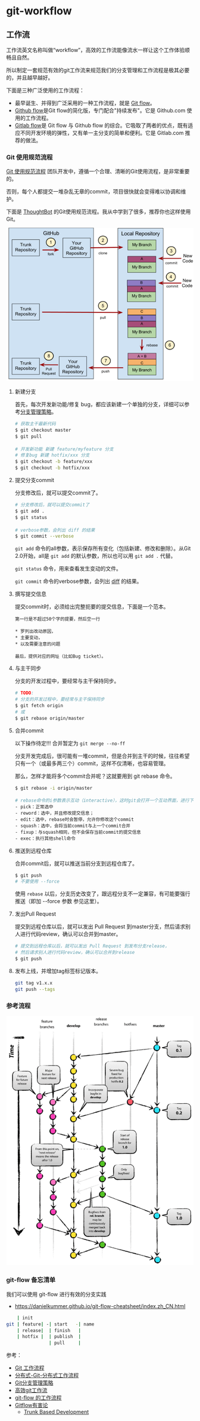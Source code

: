 # git-workflow

## 工作流

工作流英文名称叫做“workflow”，高效的工作流能像流水一样让这个工作体验顺畅且自然。

所以制定一套规范有效的git工作流来规范我们的分支管理和工作流程是极其必要的，并且越早越好。

下面是三种广泛使用的工作流程：

- 最早诞生、并得到广泛采用的一种工作流程，就是 [Git flow](https://nvie.com/posts/a-successful-git-branching-model/)。
- [Github flow](http://scottchacon.com/2011/08/31/github-flow.html)是Git flow的简化版，专门配合"持续发布"。它是 Github.com 使用的工作流程。
- [Gitlab flow](http://doc.gitlab.com/ee/workflow/gitlab_flow.html)是 Git flow 与 Github flow 的综合。它吸取了两者的优点，既有适应不同开发环境的弹性，又有单一主分支的简单和便利。它是 Gitlab.com 推荐的做法。

### Git 使用规范流程

[Git 使用规范流程](http://www.ruanyifeng.com/blog/2015/08/git-use-process.html) 团队开发中，遵循一个合理、清晰的Git使用流程，是非常重要的。

否则，每个人都提交一堆杂乱无章的commit，项目很快就会变得难以协调和维护。

下面是 [ThoughtBot](https://github.com/thoughtbot/guides/tree/master/protocol/git) 的Git使用规范流程。我从中学到了很多，推荐你也这样使用Git。

![git-use](./img/git-use.png)

1. 新建分支

    首先，每次开发新功能/修复 bug，都应该新建一个单独的分支，详细可以参考[分支管理策略](./git-branch.md)。

    ```bash
    # 获取主干最新代码
    $ git checkout master
    $ git pull

    # 开发新功能 新建 feature/myfeature 分支
    # 修复bug 新建 hotfix/xxx 分支
    $ git checkout -b feature/xxx
    $ git checkout -b hotfix/xxx
    ```

2. 提交分支commit

    分支修改后，就可以提交commit了。

    ```bash
    # 分支修改后，就可以提交commit了
    $ git add .
    $ git status

    # verbose参数，会列出 diff 的结果
    $ git commit --verbose
    ```

    `git add` 命令的all参数，表示保存所有变化（包括新建、修改和删除）。从Git 2.0开始，all是 `git add` 的默认参数，所以也可以用 `git add .` 代替。

    `git status` 命令，用来查看发生变动的文件。

    `git commit` 命令的verbose参数，会列出 [diff](http://www.ruanyifeng.com/blog/2012/08/how_to_read_diff.html) 的结果。

3. 撰写提交信息

    提交commit时，必须给出完整扼要的提交信息，下面是一个范本。

    ```vim
    第一行是不超过50个字的提要，然后空一行

    * 罗列出改动原因，
    * 主要变动，
    * 以及需要注意的问题

    最后，提供对应的网址（比如Bug ticket）。
    ```

4. 与主干同步

    分支的开发过程中，要经常与主干保持同步。

    ```bash
    # TODO:
    # 分支的开发过程中，要经常与主干保持同步
    $ git fetch origin
    # 或
    $ git rebase origin/master
    ```

5. 合并commit

    以下操作待定!!! 合并暂定为 `git merge --no-ff`

    分支开发完成后，很可能有一堆commit，但是合并到主干的时候，往往希望只有一个（或最多两三个）commit，这样不仅清晰，也容易管理。

    那么，怎样才能将多个commit合并呢？这就要用到 git rebase 命令。

    ```bash
    $ git rebase -i origin/master

    # rebase命令的i参数表示互动（interactive），这时git会打开一个互动界面，进行下一步操作。
    - pick：正常选中
    - reword：选中，并且修改提交信息；
    - edit：选中，rebase时会暂停，允许你修改这个commit
    - squash：选中，会将当前commit与上一个commit合并
    - fixup：与squash相同，但不会保存当前commit的提交信息
    - exec：执行其他shell命令
    ```

6. 推送到远程仓库

    合并commit后，就可以推送当前分支到远程仓库了。

    ```bash
    $ git push
    # 不要使用 --force
    ```

    使用 `rebase` 以后，分支历史改变了，跟远程分支不一定兼容，有可能要强行推送（即加 --force 参数 参见这里）。

7. 发出Pull Request

    提交到远程仓库以后，就可以发出 Pull Request 到master分支，然后请求别人进行代码review，确认可以合并到master。

    ```bash
    # 提交到远程仓库以后，就可以发出 Pull Request 到发布分支release，
    # 然后请求别人进行代码review，确认可以合并到release
    $ git push
    ```

8. 发布上线，并增加tag标签标记版本。

    ```bash
    git tag v1.x.x
    git push --tags
    ```

### 参考流程

![git-flow](./img/git-flow.png)

### git-flow 备忘清单

我们可以使用 git-flow 进行有效的分支实践

- https://danielkummer.github.io/git-flow-cheatsheet/index.zh_CN.html

```bash
    | init
git | feature| -| start   -| name
    | release|  | finish   |
    | hotfix |  | publish  |
                | pull     |
```

参考：

- [Git 工作流程](http://www.ruanyifeng.com/blog/2015/12/git-workflow.html)
- [分布式-Git-分布式工作流程](https://git-scm.com/book/zh/v2/分布式-Git-分布式工作流程)
- [Git分支管理策略](http://www.ruanyifeng.com/blog/2012/07/git.html)
- [高效git工作流](https://juejin.im/post/5b2b76e251882574934c388d)
- [git-flow 的工作流程](https://www.git-tower.com/learn/git/ebook/cn/command-line/advanced-topics/git-flow)
- [Gitflow有害论](http://insights.thoughtworkers.org/gitflow-consider-harmful/)
  - [Trunk Based Development](https://paulhammant.com/2013/04/05/what-is-trunk-based-development/)
